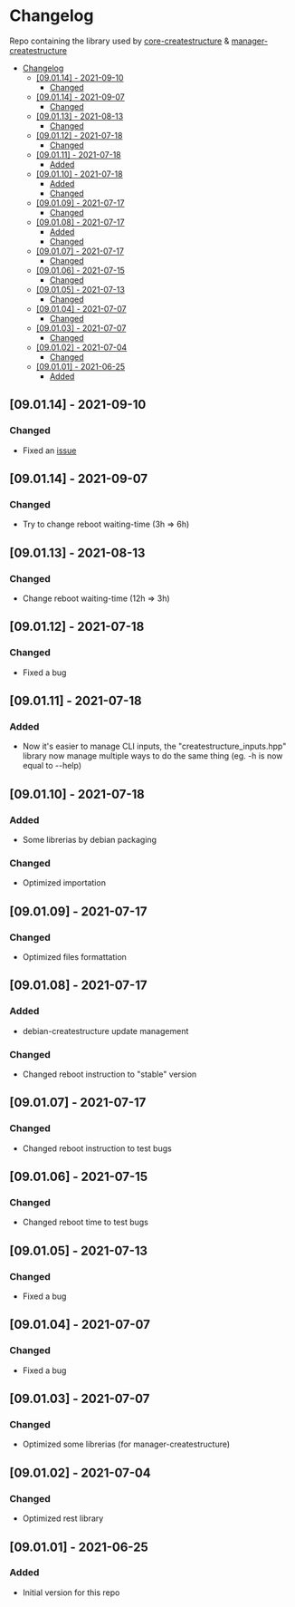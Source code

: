 # Changelog
Repo containing the library used by [core-createstructure](https://github.com/createstructure/core-createstructure) & [manager-createstructure](https://github.com/createstructure/manager-createstructure)

- [Changelog](#changelog)
  - [[09.01.14] - 2021-09-10](#090114---2021-09-10)
    - [Changed](#changed)
  - [[09.01.14] - 2021-09-07](#090114---2021-09-07)
    - [Changed](#changed-1)
  - [[09.01.13] - 2021-08-13](#090113---2021-08-13)
    - [Changed](#changed-2)
  - [[09.01.12] - 2021-07-18](#090112---2021-07-18)
    - [Changed](#changed-3)
  - [[09.01.11] - 2021-07-18](#090111---2021-07-18)
    - [Added](#added)
  - [[09.01.10] - 2021-07-18](#090110---2021-07-18)
    - [Added](#added-1)
    - [Changed](#changed-4)
  - [[09.01.09] - 2021-07-17](#090109---2021-07-17)
    - [Changed](#changed-5)
  - [[09.01.08] - 2021-07-17](#090108---2021-07-17)
    - [Added](#added-2)
    - [Changed](#changed-6)
  - [[09.01.07] - 2021-07-17](#090107---2021-07-17)
    - [Changed](#changed-7)
  - [[09.01.06] - 2021-07-15](#090106---2021-07-15)
    - [Changed](#changed-8)
  - [[09.01.05] - 2021-07-13](#090105---2021-07-13)
    - [Changed](#changed-9)
  - [[09.01.04] - 2021-07-07](#090104---2021-07-07)
    - [Changed](#changed-10)
  - [[09.01.03] - 2021-07-07](#090103---2021-07-07)
    - [Changed](#changed-11)
  - [[09.01.02] - 2021-07-04](#090102---2021-07-04)
    - [Changed](#changed-12)
  - [[09.01.01] - 2021-06-25](#090101---2021-06-25)
    - [Added](#added-3)

## [09.01.14] - 2021-09-10
### Changed
- Fixed an [issue](https://github.com/createstructure/libraries-createstructure/issues/1)

## [09.01.14] - 2021-09-07
### Changed
- Try to change reboot waiting-time (3h => 6h)

## [09.01.13] - 2021-08-13
### Changed
- Change reboot waiting-time (12h => 3h)

## [09.01.12] - 2021-07-18
### Changed
- Fixed a bug

## [09.01.11] - 2021-07-18
### Added
- Now it's easier to manage CLI inputs, the "createstructure_inputs.hpp" library now manage multiple ways to do the same thing (eg. -h is now equal to --help)

## [09.01.10] - 2021-07-18
### Added
- Some librerias by debian packaging
### Changed
- Optimized importation

## [09.01.09] - 2021-07-17
### Changed
- Optimized files formattation

## [09.01.08] - 2021-07-17
### Added
- debian-createstructure update management
### Changed
- Changed reboot instruction to "stable" version

## [09.01.07] - 2021-07-17
### Changed
- Changed reboot instruction to test bugs

## [09.01.06] - 2021-07-15
### Changed
- Changed reboot time to test bugs

## [09.01.05] - 2021-07-13
### Changed
- Fixed a bug

## [09.01.04] - 2021-07-07
### Changed
- Fixed a bug

## [09.01.03] - 2021-07-07
### Changed
- Optimized some librerias (for manager-createstructure)

## [09.01.02] - 2021-07-04
### Changed
- Optimized rest library

## [09.01.01] - 2021-06-25
### Added
- Initial version for this repo
